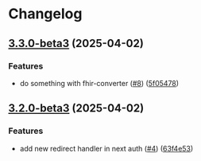 # Changelog

## [3.3.0-beta3](https://github.com/BobanL/dibbs-ecr-viewer/compare/v3.2.0-beta3...v3.3.0-beta3) (2025-04-02)


### Features

* do something with fhir-converter ([#8](https://github.com/BobanL/dibbs-ecr-viewer/issues/8)) ([5f05478](https://github.com/BobanL/dibbs-ecr-viewer/commit/5f05478f0d74e9969f1fb535988a21eaea14f499))

## [3.2.0-beta3](https://github.com/BobanL/dibbs-ecr-viewer/compare/v3.1.0-beta3...v3.2.0-beta3) (2025-04-02)


### Features

* add new redirect handler in next auth ([#4](https://github.com/BobanL/dibbs-ecr-viewer/issues/4)) ([63f4e53](https://github.com/BobanL/dibbs-ecr-viewer/commit/63f4e538a172d9e3e88f9fb1592d442c3d6695f2))
